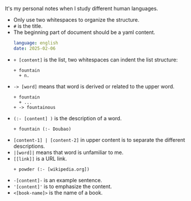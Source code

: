 It's my personal notes when I study different human languages.

+ Only use two whitespaces to organize the structure.
+ `#` is the title.
+ The beginning part of document should be a yaml content.
    ``` yaml
    language: english
    date: 2025-02-06
    ```
+ `+ [content]` is the list, two whitespaces can indent the list structure:
    ```
    + fountain
      + n.
    ```
+ `-> [word]` means that word is derived or related to the upper word.
    ```
    + fountain
      + ...
    + -> fountainous
    ```
+ `(:- [content] )` is the description of a word.
    ```
    + fountain (:- Doubao)
    ```
+ `[content-1] | [content-2]` in upper content is to separate the different descriptions.
+ `|[word]|` means that word is unfamiliar to me.
+ `[[link]]` is a URL link.
    ```
    + powder (:- [wikipedia.org])
    ```
+ `-[content]-` is an example sentence.
+ `'[content]'` is to emphasize the content.
+ `<[book-name]>` is the name of a book.